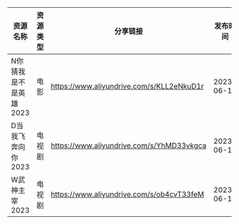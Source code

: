 | 资源名称          | 资源类型 | 分享链接                                      | 发布时间       |
| ------------- | ---- | ----------------------------------------- | ---------- |
| N你猜我是不是英雄2023 | 电影   | https://www.aliyundrive.com/s/KLL2eNkuD1r | 2023-06-15 |
| D当我飞奔向你2023   | 电视剧  | https://www.aliyundrive.com/s/YhMD33vkgca | 2023-06-15 |
| W武神主宰2023     | 电视剧  | https://www.aliyundrive.com/s/ob4cvT33feM | 2023-06-15 |
